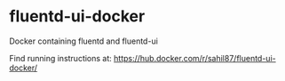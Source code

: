 # fluentd-ui-docker
Docker containing fluentd and fluentd-ui

Find running instructions at: https://hub.docker.com/r/sahil87/fluentd-ui-docker/
